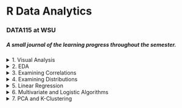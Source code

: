 # R Data Analytics 
### DATA115 at WSU 

##### A small journal of the learning progress throughout the semester.

<details>
  <summary>1. Visual Analysis</summary>
  
  #### From: MovieRating_disneyMovies.csv
  #### Graphs:
  
  ![a](https://github.com/ElishaPhillips/RDataAnalyticsProgress/blob/54d1843c76448c46112788c1f9bf88813e002b30/Images/1/jitter.1.1.png)
  
  
  ![a](https://github.com/ElishaPhillips/RDataAnalyticsProgress/blob/54d1843c76448c46112788c1f9bf88813e002b30/Images/1/scatter.1.1.png)
  
  #### Analysis:
  ##### I noticed the rating of Disney movies is higher, on average, for females when compared to male reviewers. 
  ##### Potential explanations: One potential explanation is the target market for Disney films trend towards a female demographic. Another point to note is    a study done by the Center for the Study of Women in Television and Film, which found that "female critics tend to give higher ratings to films with women    in leading roles than male critics do."
   *[Source](https://www.nytimes.com/2018/07/17/movies/male-critics-are-harsher-than-women-on-female-led-films-study-says.html)* 
   ##### A better analysis could comprise of a larger selection of reviewers. In addition the selection of movies could be higher, to show a more conclusive      trend.
  
</details>

<details>
  <summary>2. EDA</summary>
  
  #### Cost of Living Outlier Analysis
  ##### From COL.csv
  <details>
    <summary>2. Boxplots</summary>
     #### Boxplots:
  
      ![a](https://github.com/ElishaPhillips/RDataAnalyticsProgress/blob/4e914caf4a85a5b0c1b2b7789bdd8b1c8501fe35/Images/2/2.boxplot.1.png)
  
      ![a](https://github.com/ElishaPhillips/RDataAnalyticsProgress/blob/4e914caf4a85a5b0c1b2b7789bdd8b1c8501fe35/Images/2/2.boxplot.2.png)
  
      ![a](https://github.com/ElishaPhillips/RDataAnalyticsProgress/blob/4e914caf4a85a5b0c1b2b7789bdd8b1c8501fe35/Images/2/2.boxplot.3.png)
  
      ![a](https://github.com/ElishaPhillips/RDataAnalyticsProgress/blob/4e914caf4a85a5b0c1b2b7789bdd8b1c8501fe35/Images/2/2.boxplot.4.png)
      
   </details>
   ##### Based on the boxplots above, I selected the Cappuccino, Cinema, Wine, and Avg.Rent to investigate further. 
   ##### Running the columns through a Rosner test:
   
   
   ###### $data.name
   ###### [1] "COL$Cappuccino"
   ###### $all.stats
   ######   i   Mean.i      SD.i Value Obs.Num    R.i+1 lambda.i+1 Outlier
   ###### 1 0 1.981481 0.7371312  4.48      10 3.389517   3.628495   FALSE
   
   
   ###### $data.name
   ###### [1] "COL$Cinema"
   ######   i   Mean.i     SD.i Value Obs.Num     R.i+1 lambda.i+1 Outlier
   ###### 1 0 6.775602 5.632751 79.49     115 12.909216   3.628495    TRUE
   ###### 2 1 6.437395 2.655904 14.95     104  3.205163   3.627118   FALSE
   #
   # 
   # 
   ###### $data.name
   ###### [1] "COL$Wine"
   ###### $all.stats
   ######   i   Mean.i     SD.i Value Obs.Num    R.i+1 lambda.i+1 Outlier
   ###### 1 0 7.079722 3.325691 26.15     174 5.734230   3.628495    TRUE
   ###### 2 1 6.991023 3.066689 19.61     127 4.114854   3.627118    TRUE
   ###### 3 2 6.932056 2.949177 17.43     115 3.559619   3.625734   FALSE
   ###### 4 3 6.882770 2.866424 16.83     187 3.470258   3.624342   FALSE



   ###### $data.name
   ###### [1] "COL$Avg.Rent"
   ###### $all.stats
   ######   i   Mean.i     SD.i   Value Obs.Num    R.i+1 lambda.i+1 Outlier
   ###### 1 0 1092.979 664.7785 5052.31      37 5.955865   3.628495    TRUE
   ###### 2 1 1074.564 608.6058 3268.84      22 3.605414   3.627118   FALSE
   ###### 3 2 1064.310 591.1256 3164.42     106 3.552730   3.625734   FALSE
   ###### 4 3 1054.450 574.6094 2788.71      16 3.018154   3.624342   FALSE
   ###### 5 4 1046.270 563.3998 2607.95       3 2.771886   3.622942   FALSE
   ###### 6 5 1038.869 554.3124 2590.76      63 2.799669   3.621535   FALSE
   
   
   ###### Identified Outliers:

   ###### Cinema:
   ###### Row 115, Riyadh -$79.49
  
   ###### Wine:
   ###### Row 127, Manama - $19.61
   ###### Row 174, Tehran - $26.15
  
   ###### Avg.Rent:
   ###### Row 37, Hong Kong - $5,052

   ###### In this specific case I would either exclude the rows from the dataset, or find an alternative dataset to crossreference. One could also estimate      the appropriate value instead, such as using a simple mean or a more complicated algorithm. 

   
  ![a](https://github.com/ElishaPhillips/RDataAnalyticsProgress/blob/4e914caf4a85a5b0c1b2b7789bdd8b1c8501fe35/Images/2/2.hist.1.png)
  ![a](https://github.com/ElishaPhillips/RDataAnalyticsProgress/blob/4e914caf4a85a5b0c1b2b7789bdd8b1c8501fe35/Images/2/2.hist.2.png)
  ![a](https://github.com/ElishaPhillips/RDataAnalyticsProgress/blob/4e914caf4a85a5b0c1b2b7789bdd8b1c8501fe35/Images/2/2.hist.3.png)
  ![a](https://github.com/ElishaPhillips/RDataAnalyticsProgress/blob/4e914caf4a85a5b0c1b2b7789bdd8b1c8501fe35/Images/2/2.hist.4.png)
  ![a](https://github.com/ElishaPhillips/RDataAnalyticsProgress/blob/4e914caf4a85a5b0c1b2b7789bdd8b1c8501fe35/Images/2/2.plotadi.png)
  ![a](https://github.com/ElishaPhillips/RDataAnalyticsProgress/blob/4e914caf4a85a5b0c1b2b7789bdd8b1c8501fe35/Images/2/2.plotcap.png)
  ![a](https://github.com/ElishaPhillips/RDataAnalyticsProgress/blob/4e914caf4a85a5b0c1b2b7789bdd8b1c8501fe35/Images/2/2.plotcin.png)
  ![a](https://github.com/ElishaPhillips/RDataAnalyticsProgress/blob/4e914caf4a85a5b0c1b2b7789bdd8b1c8501fe35/Images/2/2.plotgas.png)
  ![a](https://github.com/ElishaPhillips/RDataAnalyticsProgress/blob/4e914caf4a85a5b0c1b2b7789bdd8b1c8501fe35/Images/2/2.plotrent.png)
  ![a](https://github.com/ElishaPhillips/RDataAnalyticsProgress/blob/4e914caf4a85a5b0c1b2b7789bdd8b1c8501fe35/Images/2/2.plotwine.png)
  ![a](https://github.com/ElishaPhillips/RDataAnalyticsProgress/blob/4e914caf4a85a5b0c1b2b7789bdd8b1c8501fe35/Images/2/2.scatter.png)

</details>

<details>
  <summary>3. Examining Correlations</summary>
  
  ## Heading
  ![a](https://github.com/ElishaPhillips/RDataAnalyticsProgress/blob/3da61bbe1cc56c08ec024cb1572dc80298c125ee/Images/3/3.corr.1.png)
  ![a](https://github.com/ElishaPhillips/RDataAnalyticsProgress/blob/3da61bbe1cc56c08ec024cb1572dc80298c125ee/Images/3/3.corr.2.png)
  ![a](https://github.com/ElishaPhillips/RDataAnalyticsProgress/blob/3da61bbe1cc56c08ec024cb1572dc80298c125ee/Images/3/3.plot.1.png)
  ![a](https://github.com/ElishaPhillips/RDataAnalyticsProgress/blob/3da61bbe1cc56c08ec024cb1572dc80298c125ee/Images/3/3pairs.1.png)
</details>

<details>
  <summary>4. Examining Distributions</summary>
  
  ## Heading
  ![a](https://github.com/ElishaPhillips/RDataAnalyticsProgress/blob/d5e7feeb9448af5cf93e54c7726d8f4eab7eb9f9/Images/4/4hist1.png)
  ![a](https://github.com/ElishaPhillips/RDataAnalyticsProgress/blob/d5e7feeb9448af5cf93e54c7726d8f4eab7eb9f9/Images/4/4hist2.png)
  ![a](https://github.com/ElishaPhillips/RDataAnalyticsProgress/blob/d5e7feeb9448af5cf93e54c7726d8f4eab7eb9f9/Images/4/4hist3.png)
  ![a](https://github.com/ElishaPhillips/RDataAnalyticsProgress/blob/d5e7feeb9448af5cf93e54c7726d8f4eab7eb9f9/Images/4/4qq1.png)
  ![a](https://github.com/ElishaPhillips/RDataAnalyticsProgress/blob/d5e7feeb9448af5cf93e54c7726d8f4eab7eb9f9/Images/4/4qq2.png)
</details>

<details>
  <summary>5. Linear Regression</summary>
  
  ## Heading
  1. A numbered
  2. 5
  ![a](https://github.com/ElishaPhillips/RDataAnalyticsProgress/blob/327bdedce27bb3967059427cf80b4350c4d937d1/Images/5/5.plot.1.png)
  ![a](https://github.com/ElishaPhillips/RDataAnalyticsProgress/blob/327bdedce27bb3967059427cf80b4350c4d937d1/Images/5/5.plot.2.png)
  ![a](https://github.com/ElishaPhillips/RDataAnalyticsProgress/blob/327bdedce27bb3967059427cf80b4350c4d937d1/Images/5/5.plot.3.png)
  ![a](https://github.com/ElishaPhillips/RDataAnalyticsProgress/blob/327bdedce27bb3967059427cf80b4350c4d937d1/Images/5/5.plot.4.png)
  ![a](https://github.com/ElishaPhillips/RDataAnalyticsProgress/blob/fef57b9c070cb9b868862c9cee9be4f3bc47507c/Images/5/5.resid.1.png)
</details>

<details>
  <summary>6. Multivariate and Logistic Algorithms</summary>
  
  ## Heading
  1. A numbered
  6
  ![a](https://github.com/ElishaPhillips/RDataAnalyticsProgress/blob/7b0d5dfffc5201eac9559ba46a8f2d0aabe8900a/Images/6/6.pairs.1.png)
  ![a](https://github.com/ElishaPhillips/RDataAnalyticsProgress/blob/61398539aa86ba724e9cb12abbbe7757235bbcf7/Images/6/6.plot.1.png)
  ![a](https://github.com/ElishaPhillips/RDataAnalyticsProgress/blob/fef57b9c070cb9b868862c9cee9be4f3bc47507c/Images/6/6.plot.2.png)
</details>

<details>
  <summary>7. PCA and K-Clustering</summary>
  
  ## Heading
  ![a](https://github.com/ElishaPhillips/RDataAnalyticsProgress/blob/8d8855ba3db627c767d221213b7c577b6582c549/Images/7/7.pairs.1.png)
  ![a](https://github.com/ElishaPhillips/RDataAnalyticsProgress/blob/8d8855ba3db627c767d221213b7c577b6582c549/Images/7/7.plot.1.png)
  ![a](https://github.com/ElishaPhillips/RDataAnalyticsProgress/blob/8d8855ba3db627c767d221213b7c577b6582c549/Images/7/7.plot.2.png)
  ![a](https://github.com/ElishaPhillips/RDataAnalyticsProgress/blob/8d8855ba3db627c767d221213b7c577b6582c549/Images/7/7.plot.3.png)
  ![a](https://github.com/ElishaPhillips/RDataAnalyticsProgress/blob/8d8855ba3db627c767d221213b7c577b6582c549/Images/7/7.plot.4.png)
  ![a](https://github.com/ElishaPhillips/RDataAnalyticsProgress/blob/8d8855ba3db627c767d221213b7c577b6582c549/Images/7/7.plot.5.png)
  ![a](https://github.com/ElishaPhillips/RDataAnalyticsProgress/blob/8d8855ba3db627c767d221213b7c577b6582c549/Images/7/7.plot.6.png)
</details>
